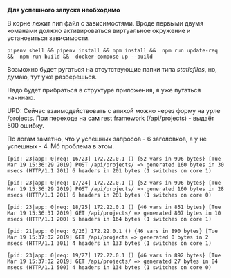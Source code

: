 **Для успешного запуска необходимо**

В корне лежит пип файл с зависимостями.
Вроде первыми двумя команами должно активироваться виртуальное окружение и установиться зависимости.


`
pipenv shell &&
pipenv install &&
npm install && 
npm run update-req && 
npm run build && 
docker-compose up --build
`


Возможно будет ругаться на отсутствующие папки типа _staticfiles_,
но, думаю, тут уже разберешься.

Надо будет прибраться в структуре приложения, я уже путаться начинаю.


UPD: Сейчас взаимодействовать с апихой можно через форму на урле /projects.
При переходе на сам rest framework (/api/projects) - выдаёт 500 ошибку.

По логам заметно, что у успешных запросов - 6 заголовков, а у не успешных - 4.
Мб проблема в этом. 

`
[pid: 23|app: 0|req: 16/23] 172.22.0.1 () {52 vars in 996 bytes} [Tue Mar 19 15:36:29 2019] POST /api/projects/ => generated 160 bytes in 30 msecs (HTTP/1.1 201) 6 headers in 201 bytes (1 switches on core 1)
`

`
[pid: 23|app: 0|req: 17/24] 172.22.0.1 () {52 vars in 996 bytes} [Tue Mar 19 15:36:29 2019] POST /api/projects/ => generated 160 bytes in 28 msecs (HTTP/1.1 201) 6 headers in 201 bytes (1 switches on core 0)
`

`
[pid: 23|app: 0|req: 18/25] 172.22.0.1 () {46 vars in 851 bytes} [Tue Mar 19 15:36:31 2019] GET /api/projects/ => generated 807 bytes in 10 msecs (HTTP/1.1 200) 5 headers in 164 bytes (1 switches on core 1)
`

`
[pid: 21|app: 0|req: 6/26] 172.22.0.1 () {46 vars in 890 bytes} [Tue Mar 19 15:37:02 2019] GET /api/projects => generated 0 bytes in 2 msecs (HTTP/1.1 301) 4 headers in 133 bytes (1 switches on core 1)
`

`
[pid: 23|app: 0|req: 19/27] 172.22.0.1 () {46 vars in 892 bytes} [Tue Mar 19 15:37:02 2019] GET /api/projects/ => generated 27 bytes in 84 msecs (HTTP/1.1 500) 4 headers in 134 bytes (1 switches on core 0)
`
